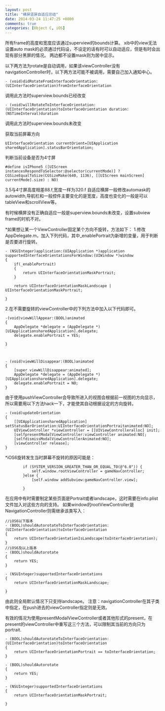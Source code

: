 ```yaml
---
layout: post
title: "横屏竖屏自适应总结"
date: 2014-03-24 11:47:25 +0800
comments: true
categories: [Object C, iOS] 
---
```


所有frame的高度和宽度应该通过superview的bounds计算。
xib中的view无法设置auto mask的必须通过代码设，不设定的话有时可以自动适应，但是有时会出现有部分黑屏的情况。
两边都不设置mask则为居中显示。

以下两方法为rotate是自动调用，如果该viewController没有navigationController时，以下两方法可能不被调用，需要自己加入通知中心。
```
- (void)didRotateFromInterfaceOrientation:(UIInterfaceOrientation)fromInterfaceOrientation
```
调用此方法时superview.bounds已经改变

<!-- more -->
``` objc
- (void)willRotateToInterfaceOrientation:(UIInterfaceOrientation)toInterfaceOrientation duration:(NSTimeInterval)duration
```
调用此方法时superview.bounds未改变



获取当前屏幕方向
```
UIInterfaceOrientation currentOrient=[UIApplication  sharedApplication].statusBarOrientation;
```


判断当前设备是否为4寸屏
```
#define isIPhone5 ([UIScreen instancesRespondToSelector:@selector(currentMode)] ? CGSizeEqualToSize(CGSizeMake(640, 1136), [[UIScreen mainScreen] currentMode].size) : NO)
```


3.5与4寸屏高度相差88.f,宽度一样为320.f
自适应横屏一般修改automask的autowidth,导航栏和一般控件主要变化的是宽度，高度也变化的一般是可以tableView和scrollView等。


有时候横屏没有正确自适应一般是superview.bounds未改变，设置subview frame的时机不对。


*如果想让某一个ViewController固定某个方向不旋转，方法如下：
1.修改AppDelegate.m，加入下列代码，其中_enablePortrait为新增的变量，用于判断是否要进行旋转。
```
- (NSUInteger)application:(UIApplication *)application supportedInterfaceOrientationsForWindow:(UIWindow *)window
{
    if(_enablePortrait)
    {
        return UIInterfaceOrientationMaskPortrait;
    }
        
    return UIInterfaceOrientationMaskLandscape | UIInterfaceOrientationMaskPortrait;

}
```
2.在不需要旋转的viewController中的下列方法中加入以下代码即可。
```
-(void)viewWillAppear:(BOOL)animated
{
    AppDelegate *delegate = (AppDelegate *)[UIApplicationsharedApplication].delegate;
    delegate.enablePortrait = YES;

}



- (void)viewWillDisappear:(BOOL)animated
{
    [super viewWillDisappear:animated];
    AppDelegate *delegate = (AppDelegate *)[UIApplicationsharedApplication].delegate;
    delegate.enablePortrait = NO;
}
```

由于使用pushViewController会导致所进入的视图会根据前一视图的方向显示，所以需要用以下方法hack一下，才能使其自动根据设定的方向旋转。
```
- (void)updateOrientation
{
    [[UIApplicationsharedApplication] setStatusBarOrientation:UIInterfaceOrientationPortraitanimated:NO];
    UIViewController *viewController = [[UIViewControlleralloc] init];
    [selfpresentModalViewController:viewController animated:NO];
    [selfdismissModalViewControllerAnimated:NO];
    [viewController release];
}
```


*iOS6旋转发生当时屏幕不旋转的原因可能是：
```
        if (SYSTEM_VERSION_GREATER_THAN_OR_EQUAL_TO(@"6.0")) {
            self.window.rootViewController = gameNavController;
        }else {
            [self.window addSubview:gameNavController.view];

        }
```

在应用中有时需要制定某些页面是Portrait或者landscape，这时需要在info.plist文件加入对这些方向的支持。
如果window的rootViewController是NavigationController则需继承该类写入：
```
//iOS6以下版本
- (BOOL)shouldAutorotateToInterfaceOrientation:(UIInterfaceOrientation)toInterfaceOrientation
{
    return UIInterfaceOrientationIsLandscape(toInterfaceOrientation);
}
//iOS6及以上版本
- (BOOL)shouldAutorotate
{
    return YES;
}

- (NSUInteger)supportedInterfaceOrientations
{
    return UIInterfaceOrientationMaskLandscape;

}
```


由此则全局默认情况下只支持landscape。
注意：navigationController在其子类中指定，在push进去的viewController指定则是无效。


有效的情况为使用presentModalViewController或者其他形式的present，在present的viewController中重写这三个方法，可以限制其当前的方向只为portrait.
```
- (BOOL)shouldAutorotateToInterfaceOrientation:(UIInterfaceOrientation)toInterfaceOrientation
{
    return UIInterfaceOrientationPortrait == toInterfaceOrientation;
}

- (BOOL)shouldAutorotate
{
    return YES;
}

- (NSUInteger)supportedInterfaceOrientations
{
    return UIInterfaceOrientationMaskPortrait;

}
```
